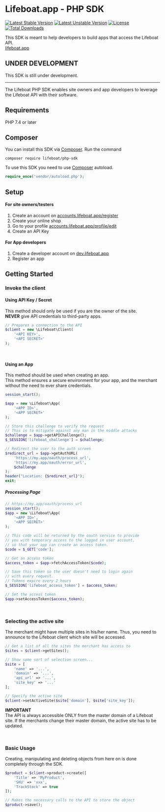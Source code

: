 # Lifeboat.app - PHP SDK

[![Latest Stable Version](http://poser.pugx.org/lifeboat/php-sdk/v)](https://packagist.org/packages/lifeboat/php-sdk)
[![Latest Unstable Version](http://poser.pugx.org/lifeboat/php-sdk/v/unstable)](https://packagist.org/packages/lifeboat/php-sdk)
[![License](http://poser.pugx.org/lifeboat/php-sdk/license)](https://packagist.org/packages/lifeboat/php-sdk)
[![Total Downloads](http://poser.pugx.org/lifeboat/php-sdk/downloads)](https://packagist.org/packages/lifeboat/php-sdk)

This SDK is meant to help developers to
build apps that access the Lifeboat API.
<br/>
[lifeboat.app](https://lifeboat.app)

## UNDER DEVELOPMENT
This SDK is still under development.

---
The Lifeboat PHP SDK enables site owners and app developers
to leverage the Lifeboat API with their software.

## Requirements
PHP 7.4 or later

## Composer
You can install this SDK via [Composer](https://getcomposer.org).
Run the command
```
composer require lifeboat/php-sdk
```

To use this SDK you need to use [Composer](https://getcomposer.org) autoload.
```php
require_once('vendor/autoload.php');
```


## Setup
#### For site owners/testers
1. Create an account on [accounts.lifeboat.app/register](https://accounts.lifeboat.app)
2. Create your online shop
3. Go to your profile [accounts.lifeboat.app/profile/edit](https://accounts.lifeboat.app/profile/edit)
4. Create an API Key

#### For App developers
1. Create a developer account on [dev.lifeboat.app](https://dev.lifeboat.app)
2. Register an app


## Getting Started
### Invoke the client
#### Using API Key / Secret
This method should only be used if you are the owner of the site.
<br />
**NEVER** give API credentials to third-party apps.
```php
// Prepares a connection to the API
$client = new \Lifeboat\Client(
    '<API KEY>',
    '<API SECRET>'
);
```

<br />

#### Using an App
This method should be used when creating an app.
<br />
This method ensures a secure environment for your app, and the merchant
without the need to ever share credentials.
```php
session_start();

$app = new \Lifeboat\App(
    '<APP ID>',
    '<APP SECRET>'
);

// Store this challenge to verify the request
// This is to mitigate against any man in the middle attacks
$challenge = $app->getAPIChallenge();
$_SESSION['lifeboat_challenge'] = $challenge;

// Redirect the user to the auth screen
$redirect_url = $app->getAuthURL(
    'https://my.app/oauth/process_url',
    'https://my.app/oauth/error_url',
    $challenge
);
header("Location: {$redirect_url}");
exit;
```

##### Processing Page
```php
// https://my.app/oauth/process_url
session_start();
$app = new \Lifeboat\App(
    '<APP ID>',
    '<APP SECRET>'
);

// This code will be returned by the oauth service to provide
// you with temporary access to the logged in user account,
// so that your app can create an access token.
$code = $_GET['code'];

// Get an access token
$access_token = $app->fetchAccessToken($code);

// Save this token so the user doesn't need to login again
// with every request.
// Tokens expire every 2 hours
$_SESSION['lifeboat_access_token'] = $access_token;

// Set the access token
$app->setAccessToken($access_token);
```

<br />

### Selecting the active site
The merchant might have multiple sites in his/her name.
Thus, you need to announce to the Lifeboat client which site will be accessed.
```php
// Get a list of all the sites the merchant has access to
$sites = $client->getSites();

// Show some sort of selection screen...
$site = [
    'name' => '...',
    'domain' => '...',
    'api_url' => '...',
    'site_key' => '...'
];

// Specify the active site
$client->setActiveSite($site['domain'], $site['site_key']);
```

**IMPORTANT**
<br />
The API is always accessible ONLY from the master domain of a
Lifeboat site. If the merchants change their master domain,
the active site has to be updated.

<br />

### Basic Usage
Creating, manipulating and deleting objects from here on is
done completely through the SDK.
```php
$product = $client->product->create([
    'Title' => 'MyProduct',
    'SKU' => 'xxx',
    'TrackStock' => true
]);

// Makes the necessary calls to the API to store the object
$product->save();
```


